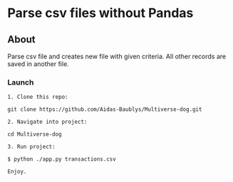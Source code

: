 # Parse csv files without Pandas

## About

Parse csv file and creates new file with given criteria. All other records are saved in another file.

### Launch

    1. Clone this repo:

    git clone https://github.com/Aidas-Baublys/Multiverse-dog.git

    2. Navigate into project:

    cd Multiverse-dog

    3. Run project:

    $ python ./app.py transactions.csv

    Enjoy.
